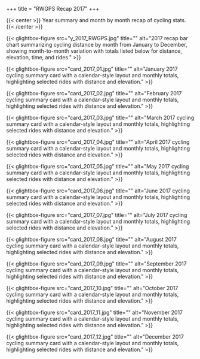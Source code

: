 +++
title = "RWGPS Recap 2017"
+++

{{< center >}}
Year summary and month by month recap of cycling stats.
{{< /center >}}

<div class="gallery-grid">
  
  {{< glightbox-figure src="y_2017_RWGPS.jpg" title="" alt="2017 recap bar chart summarizing cycling distance by month from January to December, showing month-to-month variation with totals listed below for distance, elevation, time, and rides." >}}
  
  {{< glightbox-figure src="card_2017_01.jpg" title="" alt="January 2017 cycling summary card with a calendar-style layout and monthly totals, highlighting selected rides with distance and elevation." >}}
  
  {{< glightbox-figure src="card_2017_02.jpg" title="" alt="February 2017 cycling summary card with a calendar-style layout and monthly totals, highlighting selected rides with distance and elevation." >}}
  
  {{< glightbox-figure src="card_2017_03.jpg" title="" alt="March 2017 cycling summary card with a calendar-style layout and monthly totals, highlighting selected rides with distance and elevation." >}}
  
  {{< glightbox-figure src="card_2017_04.jpg" title="" alt="April 2017 cycling summary card with a calendar-style layout and monthly totals, highlighting selected rides with distance and elevation." >}}
  
  {{< glightbox-figure src="card_2017_05.jpg" title="" alt="May 2017 cycling summary card with a calendar-style layout and monthly totals, highlighting selected rides with distance and elevation." >}}
  
  {{< glightbox-figure src="card_2017_06.jpg" title="" alt="June 2017 cycling summary card with a calendar-style layout and monthly totals, highlighting selected rides with distance and elevation." >}}
  
  {{< glightbox-figure src="card_2017_07.jpg" title="" alt="July 2017 cycling summary card with a calendar-style layout and monthly totals, highlighting selected rides with distance and elevation." >}}
  
  {{< glightbox-figure src="card_2017_08.jpg" title="" alt="August 2017 cycling summary card with a calendar-style layout and monthly totals, highlighting selected rides with distance and elevation." >}}
  
  {{< glightbox-figure src="card_2017_09.jpg" title="" alt="September 2017 cycling summary card with a calendar-style layout and monthly totals, highlighting selected rides with distance and elevation." >}}
  
  {{< glightbox-figure src="card_2017_10.jpg" title="" alt="October 2017 cycling summary card with a calendar-style layout and monthly totals, highlighting selected rides with distance and elevation." >}}
  
  {{< glightbox-figure src="card_2017_11.jpg" title="" alt="November 2017 cycling summary card with a calendar-style layout and monthly totals, highlighting selected rides with distance and elevation." >}}
  
  {{< glightbox-figure src="card_2017_12.jpg" title="" alt="December 2017 cycling summary card with a calendar-style layout and monthly totals, highlighting selected rides with distance and elevation." >}}
  
</div>
